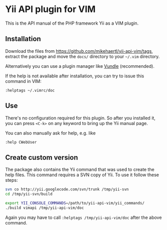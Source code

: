 # Yii API plugin for VIM

This is the API manual of the PHP framework Yii as a VIM plugin.

## Installation

Download the files from https://github.com/mikehaertl/yii-api-vim/tags, extract
the package and move the `docs/` directory to your `~/.vim` directory.

Alternatively you can use a plugin manager like [Vundle](https://github.com/gmarik/vundle) (recommended).

If the help is not available after installation, you can try to issue this command in VIM:

```vim
:helptags ~/.vimrc/doc
```

## Use

There's no configuration required for this plugin. So after you installed it,
you can press `<C-k>` on any keyword to bring up the Yii manual page.

You can also manually ask for help, e.g. like

```vim
:help CWebUser
```


## Create custom version

The package also contains the Yii command that was used to create the help files.
This command requires a SVN copy of Yii. To use it follow these steps:

```sh
svn co http://yii.googlecode.com/svn/trunk /tmp/yii-svn
cd /tmp/yii-svn/build

export YII_CONSOLE_COMMANDS=/path/to/yii-api-vim/yii_commands/
./build vimapi /tmp/yii-api-vim/doc
```

Again you may have to call `:helptags /tmp/yii-api-vim/doc` after the above command.
